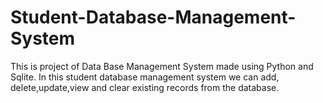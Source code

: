 # Student-Database-Management-System
This is project of Data Base Management System made using Python and Sqlite. In this student database management system we can add, delete,update,view and clear existing records from the database.
